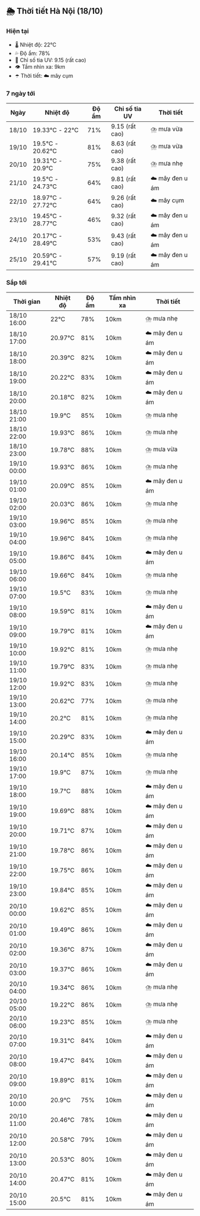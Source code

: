 ## 🌦️ Thời tiết Hà Nội (18/10)

### Hiện tại

- 🌡️ Nhiệt độ: 22℃
- 💦 Độ ẩm: 78%
- 🌟 Chỉ số tia UV: 9.15 (rất cao)
- 👁️ Tầm nhìn xa: 9km
- ☂️ Thời tiết: ☁️ mây cụm

### 7 ngày tới

| Ngày | Nhiệt độ | Độ ẩm | Chỉ số tia UV | Thời tiết |
| --- | --- | --- | --- | --- |
| 18/10 | 19.33℃ - 22℃ | 71% | 9.15 (rất cao) | ⛈️ mưa vừa |
| 19/10 | 19.5℃ - 20.62℃ | 81% | 8.63 (rất cao) | ⛈️ mưa vừa |
| 20/10 | 19.31℃ - 20.9℃ | 75% | 9.38 (rất cao) | ⛈️ mưa nhẹ |
| 21/10 | 19.5℃ - 24.73℃ | 64% | 9.81 (rất cao) | ☁️ mây đen u ám |
| 22/10 | 18.97℃ - 27.72℃ | 64% | 9.26 (rất cao) | ☁️ mây cụm |
| 23/10 | 19.45℃ - 28.77℃ | 46% | 9.32 (rất cao) | ☁️ mây đen u ám |
| 24/10 | 20.17℃ - 28.49℃ | 53% | 9.43 (rất cao) | ☁️ mây đen u ám |
| 25/10 | 20.59℃ - 29.41℃ | 57% | 9.19 (rất cao) | ☁️ mây đen u ám |

### Sắp tới

| Thời gian | Nhiệt độ | Độ ẩm | Tầm nhìn xa | Thời tiết |
| --- | --- | --- | --- | --- |
| 18/10 16:00 | 22℃ | 78% | 10km | ⛈️ mưa nhẹ |
| 18/10 17:00 | 20.97℃ | 81% | 10km | ☁️ mây đen u ám |
| 18/10 18:00 | 20.39℃ | 82% | 10km | ☁️ mây đen u ám |
| 18/10 19:00 | 20.22℃ | 83% | 10km | ☁️ mây đen u ám |
| 18/10 20:00 | 20.18℃ | 82% | 10km | ☁️ mây đen u ám |
| 18/10 21:00 | 19.9℃ | 85% | 10km | ⛈️ mưa nhẹ |
| 18/10 22:00 | 19.93℃ | 86% | 10km | ⛈️ mưa nhẹ |
| 18/10 23:00 | 19.78℃ | 88% | 10km | ⛈️ mưa vừa |
| 19/10 00:00 | 19.93℃ | 86% | 10km | ⛈️ mưa nhẹ |
| 19/10 01:00 | 20.09℃ | 85% | 10km | ☁️ mây đen u ám |
| 19/10 02:00 | 20.03℃ | 86% | 10km | ⛈️ mưa nhẹ |
| 19/10 03:00 | 19.96℃ | 85% | 10km | ⛈️ mưa nhẹ |
| 19/10 04:00 | 19.96℃ | 84% | 10km | ⛈️ mưa nhẹ |
| 19/10 05:00 | 19.86℃ | 84% | 10km | ☁️ mây đen u ám |
| 19/10 06:00 | 19.66℃ | 84% | 10km | ⛈️ mưa nhẹ |
| 19/10 07:00 | 19.5℃ | 83% | 10km | ⛈️ mưa nhẹ |
| 19/10 08:00 | 19.59℃ | 81% | 10km | ☁️ mây đen u ám |
| 19/10 09:00 | 19.79℃ | 81% | 10km | ☁️ mây đen u ám |
| 19/10 10:00 | 19.92℃ | 81% | 10km | ⛈️ mưa nhẹ |
| 19/10 11:00 | 19.79℃ | 83% | 10km | ⛈️ mưa nhẹ |
| 19/10 12:00 | 19.92℃ | 83% | 10km | ⛈️ mưa nhẹ |
| 19/10 13:00 | 20.62℃ | 77% | 10km | ⛈️ mưa nhẹ |
| 19/10 14:00 | 20.2℃ | 81% | 10km | ⛈️ mưa nhẹ |
| 19/10 15:00 | 20.29℃ | 83% | 10km | ☁️ mây đen u ám |
| 19/10 16:00 | 20.14℃ | 85% | 10km | ⛈️ mưa nhẹ |
| 19/10 17:00 | 19.9℃ | 87% | 10km | ⛈️ mưa nhẹ |
| 19/10 18:00 | 19.7℃ | 88% | 10km | ☁️ mây đen u ám |
| 19/10 19:00 | 19.69℃ | 88% | 10km | ☁️ mây đen u ám |
| 19/10 20:00 | 19.71℃ | 87% | 10km | ☁️ mây đen u ám |
| 19/10 21:00 | 19.78℃ | 86% | 10km | ☁️ mây đen u ám |
| 19/10 22:00 | 19.75℃ | 86% | 10km | ☁️ mây đen u ám |
| 19/10 23:00 | 19.84℃ | 85% | 10km | ☁️ mây đen u ám |
| 20/10 00:00 | 19.62℃ | 85% | 10km | ☁️ mây đen u ám |
| 20/10 01:00 | 19.49℃ | 86% | 10km | ☁️ mây đen u ám |
| 20/10 02:00 | 19.36℃ | 87% | 10km | ☁️ mây đen u ám |
| 20/10 03:00 | 19.37℃ | 86% | 10km | ☁️ mây đen u ám |
| 20/10 04:00 | 19.34℃ | 86% | 10km | ⛈️ mưa nhẹ |
| 20/10 05:00 | 19.22℃ | 86% | 10km | ⛈️ mưa nhẹ |
| 20/10 06:00 | 19.23℃ | 85% | 10km | ⛈️ mưa nhẹ |
| 20/10 07:00 | 19.31℃ | 84% | 10km | ☁️ mây đen u ám |
| 20/10 08:00 | 19.47℃ | 84% | 10km | ☁️ mây đen u ám |
| 20/10 09:00 | 19.89℃ | 81% | 10km | ☁️ mây đen u ám |
| 20/10 10:00 | 20.9℃ | 75% | 10km | ☁️ mây đen u ám |
| 20/10 11:00 | 20.46℃ | 78% | 10km | ☁️ mây đen u ám |
| 20/10 12:00 | 20.58℃ | 79% | 10km | ☁️ mây đen u ám |
| 20/10 13:00 | 20.53℃ | 80% | 10km | ☁️ mây đen u ám |
| 20/10 14:00 | 20.47℃ | 81% | 10km | ☁️ mây đen u ám |
| 20/10 15:00 | 20.5℃ | 81% | 10km | ☁️ mây đen u ám |
